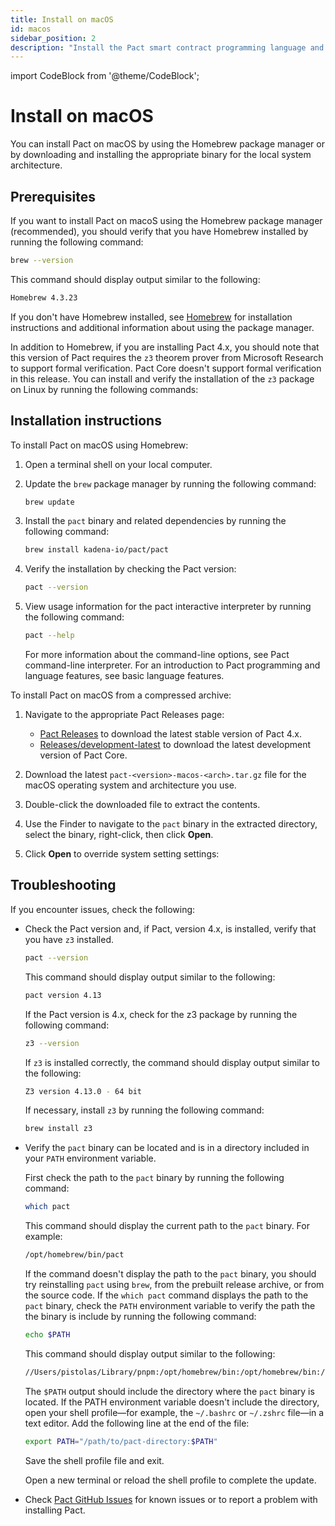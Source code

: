 ```yaml
---
title: Install on macOS
id: macos
sidebar_position: 2
description: "Install the Pact smart contract programming language and set up tooling for your development environment."
---
```


import CodeBlock from '@theme/CodeBlock';

# Install on macOS

You can install Pact on macOS by using the Homebrew package manager or by downloading and installing the appropriate binary for the local system architecture. 

## Prerequisites

If you want to install Pact on macoS using the Homebrew package manager (recommended), you should verify that you have Homebrew installed by running the following command:

```bash
brew --version
```

This command should display output similar to the following:

```bash
Homebrew 4.3.23
```

If you don't have Homebrew installed, see [Homebrew](https://brew.sh/) for installation instructions and additional information about using the package manager.

In addition to Homebrew, if you are installing Pact 4.x, you should note that this version of Pact requires the `z3` theorem prover from Microsoft Research to support formal verification.
Pact Core doesn't support formal verification in this release.
You can install and verify the installation of the `z3` package on Linux by running the following commands:

## Installation instructions

To install Pact on macOS using Homebrew:

1. Open a terminal shell on your local computer.

2. Update the `brew` package manager by running the following command:

   ```zsh
   brew update
   ```

2. Install the `pact` binary and related dependencies by running the following command:

   ```zsh
   brew install kadena-io/pact/pact
   ```

7. Verify the installation by checking the Pact version:

   ```bash
   pact --version
   ```

8. View usage information for the pact interactive interpreter by running the following command:
   
   ```bash
   pact --help
   ```

   For more information about the command-line options, see Pact command-line interpreter.
   For an introduction to Pact programming and language features, see basic language features.

To install Pact on macOS from a compressed archive:

1. Navigate to the appropriate Pact Releases page:
   
   - [Pact Releases](https://github.com/kadena-io/pact/releases) to download the latest stable version of Pact 4.x. 
   - [Releases/development-latest](https://github.com/kadena-io/pact-5/releases/tag/development-latest) to download the latest development version of Pact Core.

2. Download the latest `pact-<version>-macos-<arch>.tar.gz` file for the macOS operating system and architecture you use.

3. Double-click the downloaded file to extract the contents.

4. Use the Finder to navigate to the `pact` binary in the extracted directory, select the binary, right-click, then click **Open**.

5. Click **Open** to override system setting settings:

## Troubleshooting

If you encounter issues, check the following:

- Check the Pact version and, if Pact, version 4.x, is installed, verify that you have `z3` installed.

  ```bash
  pact --version
  ```
  
  This command should display output similar to the following:

  ```bash
  pact version 4.13
  ```

  If the Pact version is 4.x, check for the z3 package by running the following command:

  ```bash
  z3 --version
  ```

  If `z3` is installed correctly, the command should display output similar to the following:
  
  ```bash
  Z3 version 4.13.0 - 64 bit
  ```

  If necessary, install `z3` by running the following command:

  ```bash
  brew install z3
  ```

- Verify the `pact` binary can be located and is in a directory included in your `PATH` environment variable.
  
  First check the path to the `pact` binary by running the following command:

   ```bash
   which pact
   ```
   
   This command should display the current path to the `pact` binary.
   For example:

   ```bash
   /opt/homebrew/bin/pact
   ```

   If the command doesn't display the path to the `pact` binary, you should try reinstalling `pact` using `brew`, from the prebuilt release archive, or from the source code.
   If the `which pact` command displays the path to the `pact` binary, check the `PATH` environment variable to verify the path the the binary is include by running the following command:

   ```bash
   echo $PATH
   ```

   This command should display output similar to the following:
   
   ```bash
   //Users/pistolas/Library/pnpm:/opt/homebrew/bin:/opt/homebrew/bin:/Library/Frameworks/Python.framework/Versions/3.12/bin:/opt/homebrew/bin:/opt/homebrew/sbin:/usr/local/bin:/System/Cryptexes/App/usr/bin:/usr/bin:/bin:/usr/sbin:/sbin:/var/run/com.apple.security.cryptexd/codex.system/bootstrap/usr/local/bin:/var/run/com.apple.security.cryptexd/codex.system/bootstrap/usr/bin:/var/run/com.apple.security.cryptexd/codex.system/bootstrap/usr/appleinternal/bin
   ```
   
   The `$PATH` output should include the directory where the `pact` binary is located.
   If the PATH environment variable doesn't include the directory, open your shell profile—for example, the `~/.bashrc` or `~/.zshrc` file—in a text editor.
   Add the following line at the end of the file:

   ```bash
   export PATH="/path/to/pact-directory:$PATH"
   ```

   Save the shell profile file and exit.

   Open a new terminal or reload the shell profile to complete the update.

- Check [Pact GitHub Issues](https://github.com/kadena-io/pact/issues) for known issues or to report a problem with installing Pact.

